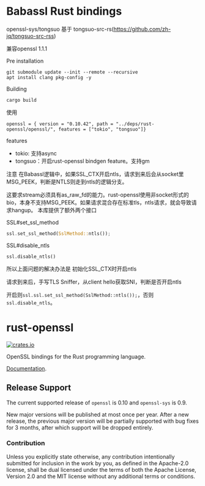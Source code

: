 # Babassl Rust bindings

openssl-sys/tongsuo 基于 tongsuo-src-rs(https://github.com/zh-jq/tongsuo-src-rss)

兼容openssl 1.1.1

Pre installation

```
git submodule update --init --remote --recursive
apt install clang pkg-config -y
```

Building

```
cargo build
```

使用
```
openssl = { version = "0.10.42", path = "../deps/rust-openssl/openssl/", features = ["tokio", "tongsuo"]}
```

features
- tokio: 支持async
- tongsuo：开启rust-openssl bindgen feature。支持gm

注意
在Babassl逻辑中，如果SSL_CTX开启ntls，请求到来后会从socket里MSG_PEEK，判断是NTLS则走到ntls的逻辑分支。

这要求stream必须具有as_raw_fd的能力。rust-openssl使用非socket形式的bio，本身不支持MSG_PEEK。如果请求混合存在标准tls，ntls请求，就会导致请求hangup。
本库提供了额外两个接口

SSL#set_ssl_method
```rs
ssl.set_ssl_method(SslMethod::ntls());
```

SSL#disable_ntls
```
ssl.disable_ntls()
```

所以上面问题的解决办法是
初始化SSL_CTX时开启ntls

请求到来后，手写TLS Sniffer，从client hello获取SNI，判断是否开启ntls

开启则`ssl.ssl.set_ssl_method(SslMethod::ntls());`，否则 `ssl.disable_ntls`。



# rust-openssl

[![crates.io](https://img.shields.io/crates/v/openssl.svg)](https://crates.io/crates/openssl)

OpenSSL bindings for the Rust programming language.

[Documentation](https://docs.rs/openssl).

## Release Support

The current supported release of `openssl` is 0.10 and `openssl-sys` is 0.9.

New major versions will be published at most once per year. After a new
release, the previous major version will be partially supported with bug
fixes for 3 months, after which support will be dropped entirely.

### Contribution

Unless you explicitly state otherwise, any contribution intentionally
submitted for inclusion in the work by you, as defined in the Apache-2.0
license, shall be dual licensed under the terms of both the Apache License,
Version 2.0 and the MIT license without any additional terms or conditions.
